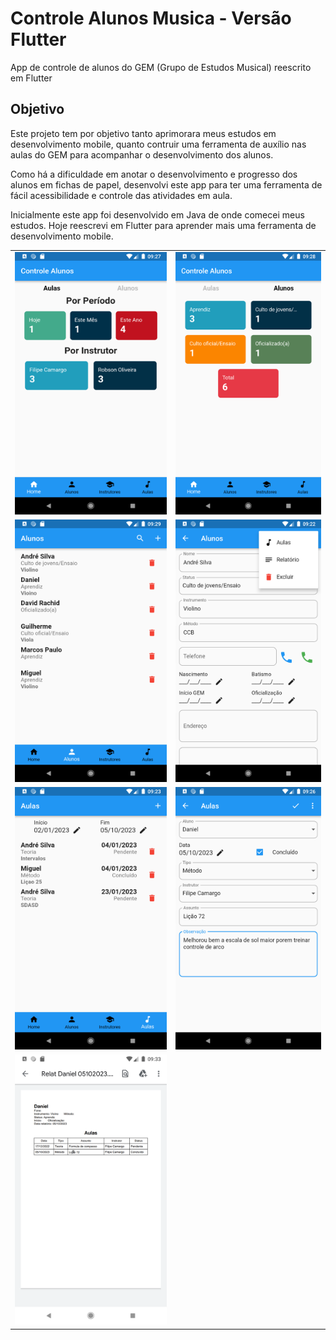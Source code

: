 # Controle Alunos Musica - Versão Flutter

App de controle de alunos do GEM (Grupo de Estudos Musical) reescrito em Flutter

## Objetivo

Este projeto tem por objetivo tanto aprimorara meus estudos em desenvolvimento mobile, quanto contruir uma ferramenta de auxílio nas aulas do GEM para acompanhar o desenvolvimento dos alunos.

Como há a dificuldade em anotar o desenvolvimento e progresso dos alunos em fichas de papel, desenvolvi este app para ter uma ferramenta de fácil acessibilidade e controle das atividades em aula.

Inicialmente este app foi desenvolvido em Java de onde comecei meus estudos. Hoje reescrevi em Flutter para aprender mais uma ferramenta de desenvolvimento mobile.

<table border="0" align="center">
    <tr>
        <td>
            <img src="assets/images/prints/Print 01.png" alt="Home Aulas" width="250" height="420" style="margin-right:10px">
        </td>
        <td>
            <img src="assets/images/prints/Print 02.png" alt="Home Alunos" width="250" height="420">
        </td>
    </tr>
    <tr>
        <td>
            <img src="assets/images/prints/Print 03.png" alt="Alunos" width="250" height="420" style="margin-right:10px">
        </td>
        <td>
            <img src="assets/images/prints/Print 04.png" alt="Cadastro de Alunos" width="250" height="420">
        </td>
    </tr>
    <tr>
        <td>
            <img src="assets/images/prints/Print 05.png" alt="Aulas" width="250" height="420" style="margin-right:10px">
        </td>
        <td>
            <img src="assets/images/prints/Print 06.png" alt="Cadastro de Aulas" width="250" height="420">
        </td>
    </tr>
    <tr>
        <td>
            <img src="assets/images/prints/Print 07.png" alt="Relatório do Aluno em pdf" width="250">
        </td>
    </tr>
</table>